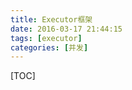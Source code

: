 ```yaml
---
title: Executor框架
date: 2016-03-17 21:44:15
tags: [executor]
categories: [并发]
---
```


[TOC]

<!--more-->


